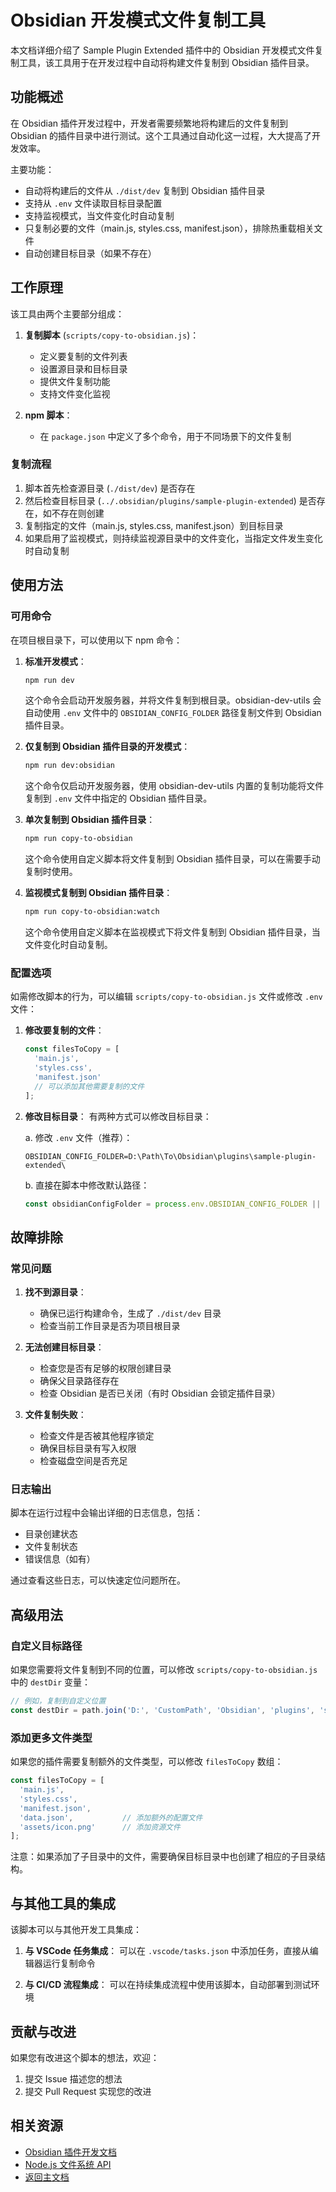 # Obsidian 开发模式文件复制工具

本文档详细介绍了 Sample Plugin Extended 插件中的 Obsidian 开发模式文件复制工具，该工具用于在开发过程中自动将构建文件复制到 Obsidian 插件目录。

## 功能概述

在 Obsidian 插件开发过程中，开发者需要频繁地将构建后的文件复制到 Obsidian 的插件目录中进行测试。这个工具通过自动化这一过程，大大提高了开发效率。

主要功能：

- 自动将构建后的文件从 `./dist/dev` 复制到 Obsidian 插件目录
- 支持从 `.env` 文件读取目标目录配置
- 支持监视模式，当文件变化时自动复制
- 只复制必要的文件（main.js, styles.css, manifest.json），排除热重载相关文件
- 自动创建目标目录（如果不存在）

## 工作原理

该工具由两个主要部分组成：

1. **复制脚本** (`scripts/copy-to-obsidian.js`)：
   - 定义要复制的文件列表
   - 设置源目录和目标目录
   - 提供文件复制功能
   - 支持文件变化监视

2. **npm 脚本**：
   - 在 `package.json` 中定义了多个命令，用于不同场景下的文件复制

### 复制流程

1. 脚本首先检查源目录 (`./dist/dev`) 是否存在
2. 然后检查目标目录 (`../.obsidian/plugins/sample-plugin-extended`) 是否存在，如不存在则创建
3. 复制指定的文件（main.js, styles.css, manifest.json）到目标目录
4. 如果启用了监视模式，则持续监视源目录中的文件变化，当指定文件发生变化时自动复制

## 使用方法

### 可用命令

在项目根目录下，可以使用以下 npm 命令：

1. **标准开发模式**：

   ```bash
   npm run dev
   ```

   这个命令会启动开发服务器，并将文件复制到根目录。obsidian-dev-utils 会自动使用 `.env` 文件中的 `OBSIDIAN_CONFIG_FOLDER` 路径复制文件到 Obsidian 插件目录。

2. **仅复制到 Obsidian 插件目录的开发模式**：

   ```bash
   npm run dev:obsidian
   ```

   这个命令仅启动开发服务器，使用 obsidian-dev-utils 内置的复制功能将文件复制到 `.env` 文件中指定的 Obsidian 插件目录。

3. **单次复制到 Obsidian 插件目录**：

   ```bash
   npm run copy-to-obsidian
   ```

   这个命令使用自定义脚本将文件复制到 Obsidian 插件目录，可以在需要手动复制时使用。

4. **监视模式复制到 Obsidian 插件目录**：

   ```bash
   npm run copy-to-obsidian:watch
   ```

   这个命令使用自定义脚本在监视模式下将文件复制到 Obsidian 插件目录，当文件变化时自动复制。

### 配置选项

如需修改脚本的行为，可以编辑 `scripts/copy-to-obsidian.js` 文件或修改 `.env` 文件：

1. **修改要复制的文件**：

   ```javascript
   const filesToCopy = [
     'main.js',
     'styles.css',
     'manifest.json'
     // 可以添加其他需要复制的文件
   ];
   ```

2. **修改目标目录**：
   有两种方式可以修改目标目录：

   a. 修改 `.env` 文件（推荐）：

   ```env
   OBSIDIAN_CONFIG_FOLDER=D:\Path\To\Obsidian\plugins\sample-plugin-extended\
   ```

   b. 直接在脚本中修改默认路径：

   ```javascript
   const obsidianConfigFolder = process.env.OBSIDIAN_CONFIG_FOLDER || path.join('D:', 'CustomPath', 'Obsidian', 'plugins', 'sample-plugin-extended');
   ```

## 故障排除

### 常见问题

1. **找不到源目录**：
   - 确保已运行构建命令，生成了 `./dist/dev` 目录
   - 检查当前工作目录是否为项目根目录

2. **无法创建目标目录**：
   - 检查您是否有足够的权限创建目录
   - 确保父目录路径存在
   - 检查 Obsidian 是否已关闭（有时 Obsidian 会锁定插件目录）

3. **文件复制失败**：
   - 检查文件是否被其他程序锁定
   - 确保目标目录有写入权限
   - 检查磁盘空间是否充足

### 日志输出

脚本在运行过程中会输出详细的日志信息，包括：

- 目录创建状态
- 文件复制状态
- 错误信息（如有）

通过查看这些日志，可以快速定位问题所在。

## 高级用法

### 自定义目标路径

如果您需要将文件复制到不同的位置，可以修改 `scripts/copy-to-obsidian.js` 中的 `destDir` 变量：

```javascript
// 例如，复制到自定义位置
const destDir = path.join('D:', 'CustomPath', 'Obsidian', 'plugins', 'sample-plugin-extended');
```

### 添加更多文件类型

如果您的插件需要复制额外的文件类型，可以修改 `filesToCopy` 数组：

```javascript
const filesToCopy = [
  'main.js',
  'styles.css',
  'manifest.json',
  'data.json',           // 添加额外的配置文件
  'assets/icon.png'      // 添加资源文件
];
```

注意：如果添加了子目录中的文件，需要确保目标目录中也创建了相应的子目录结构。

## 与其他工具的集成

该脚本可以与其他开发工具集成：

1. **与 VSCode 任务集成**：
   可以在 `.vscode/tasks.json` 中添加任务，直接从编辑器运行复制命令

2. **与 CI/CD 流程集成**：
   可以在持续集成流程中使用该脚本，自动部署到测试环境

## 贡献与改进

如果您有改进这个脚本的想法，欢迎：

1. 提交 Issue 描述您的想法
2. 提交 Pull Request 实现您的改进

## 相关资源

- [Obsidian 插件开发文档](https://marcus.se.net/obsidian-plugin-docs/)
- [Node.js 文件系统 API](https://nodejs.org/api/fs.html)
- [返回主文档](Introduction.md)
